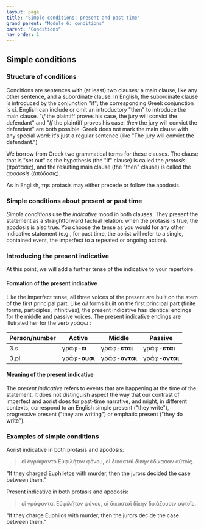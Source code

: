 ```yaml
---
layout: page
title: "Simple conditions: present and past time"
grand_parent: "Module 6: conditions"
parent: "Conditions"
nav_order: 1
---
```



## Simple conditions

### Structure of conditions

Conditions are sentences with (at least) two clauses:  a main clause, like any other sentence, and a subordinate clause.  In English, the subordinate clause is introduced by the conjunction "if"; the corresponding Greek conjunction is εἰ. English can include or omit an introductory "then" to introduce the main clause.  "*If* the plaintiff proves his case, the jury will convict the defendant" and  "*If* the plaintiff proves his case, *then* the jury will convict the defendant" are both possible.  Greek does not mark the main clause with any special word: it's just a regular sentence (like "The jury will convict the defendant.")

We borrow from Greek two grammatical terms for these clauses.  The clause that is "set out" as the hypothesis (the "if" clause) is called the *protasis* (πρότασις), and the resulting main clause (the "then" clause) is called the *apodosis* (ἀπόδοσις).

As in English, τηε protasis may either precede or follow the apodosis.

### Simple conditions about present or past time

*Simple conditions* use the *indicative* mood in both clauses. They present the statement as a straightforward factual relation: when the protasis is true, the apodosis is also true.  You choose the tense as you would for any other indicative statement (e.g., for past time, the aorist will refer to a single, contained event, the imperfect to a repeated or ongoing action).




### Introducing the present indicative

At this point, we will add a further tense of the indicative to your repertoire.  

#### Formation of the present indicative

Like the imperfect tense, all three voices of the present are built on the stem of the first principal part.  Like *all* forms built on the first principal part (finite forms, participles, infinitives), the present indicative has identical endings for the middle and passive voices.  The present indicative endings are illutrated her for the verb γράφω :


| Person/number | Active | Middle | Passive |
| --- | --- | --- | --- |
| 3.s | γράφ-**ει** | γράφ-**εται** | γράφ-**εται** |
| 3.pl | γράφ-**ουσι** | γράφ-**ονται** | γράφ-**ονται** |


#### Meaning of the present indicative 

The *present indicative* refers to events that are happening at the time of the statement. It does not distinguish aspect the way that our contrast of imperfect and aorist does for past-time narrative, and might, in different contexts, correspond to an English simple present ("they write"), progressive present ("they are writing") or emphatic present ("they do write").

### Examples of simple conditions

Aorist indicative in both protasis and apodosis:

> εἰ ἐγράψαντο Εὐφιλήτον φόνου, οἱ δικασταὶ δίκην ἐδίκασαν αὐτοῖς.

"If they charged Euphiletos with murder, then the jurors decided the case between them."

Present indicative in both protasis and apodosis:


> εἰ γράφονται Εὐφιλήτον φόνου, οἱ δικασταὶ δίκην δικάζουσιν αὐτοῖς.

"If they charge Euphilos with murder, then the jurors decide the case between them."



